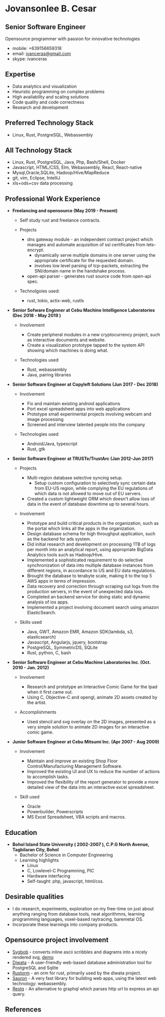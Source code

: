 # Jovansonlee B. Cesar
## Senior Software Engineer

Opensource programmer with passion for innovative technologies

 * mobile: +639156659318
 * email: ivanceras@gmail.com
 * skype: ivanceras

## Expertise

* Data analytics and visualization
* Heuristic programming on complex problems
* High availability and scaling solutions
* Code quality and code correctness
* Research and development


## Preferred Technology Stack
* Linux, Rust, PostgreSQL, Webassembly


## All Technology Stack
* Linux, Rust, PostgreSQL, Java, Php, Bash/Shell, Docker
* Javascript, HTML/CSS, Elm, Webassembly, React, React-native
* Mysql,Oracle,SQLite, Hadoop/Hive/MapReduce
* git, vim, Eclipse, IntelliJ
* xls+ods+csv data processing


## Professional Work Experience

* **Freelancing and opensource (May 2019 - Present)**
    - Self study rust and freelance contracts.
    - Projects
        - dns gateway module - an independent contract project which manages and automate acquisition of ssl certificates from lets-encrypt.
            - dynamically serve multiple domains in one server using the appropriate certificate for the requested domain.
            - involves low level parsing of tcp-packets, extracting the SNI/domain name in the handshake process.
        - open-api parser - generates rust source code from open-api spec.

    - Technolgoies used:
        - rust, tokio, actix-web, rustls

* **Senior Sofware Enginner at Cebu Machine Intelligence Laboratories (Dec 2018 - May 2019 )**

    - Involvement
        - Create peripheral modules in a new cryptocurrency project, such as interactive documents and website.
        - Create a visualization prototype tapped to the system API showing
        which machines is doing what.

    - Technologies used
        - Rust, webassembly
        - Java, pairing libraries

* **Senior Software Engineer at Copyleft Solutions (Jun 2017 - Dec 2018)**

    - Involvement
        - Fix and maintain existing android applications
        - Port excel spreadsheet apps into web applications
        - Prototype small experimental projects involving webcam and image processing
        - Screened and interview talented people into the company

    - Technologies used
        - Android/Java, typescript
        - Rust, gtk

* **Senior Software Engineer at TRUSTe/TrustArc (Jan 2012-Jun 2017)**

    - Projects
        - Multi-region database selective syncing setup.
            - Setup custom configuration to selectively sync certain data from EU-US region, while complying the EU regulations
            of which data is not allowed to move out of EU servers.
       - Created a custom lightweight ORM which doesn't allow loss of data in the event of database downtime up to several hours.

    - Involvement
        - Prototype and build critical products in the organization, such as the portal which links all the apps in the organization.
        - Design database schema for high throughput application, such as the backend for ads system.
        - Did initial research and development on processing 1TB of logs per month into an analytical report, using appropriate BigData Analytics tools such as Hadoop/Hive.
        - Implemented a sophisticated requirement to do selective synchronization of data into multiple database instances from different regions, in accordance to US and EU data regulations.
        - Brought the database to terabyte scale, making it to the top 5 AWS apps in terms of impression.
        - Data recovery and correction through scraping out logs from the production servers, in the event of unexpected data loss.
        - Completed an backend service for doing static and dynamic analysis of ios apps.
        - Implemented a project involving document search using amazon ElasticSearch.

    - Skills used
        - Java, GWT, Amazon EMR, Amazon SDK(lambda, s3, elasticsearch)
        - Javascript, Angularjs, jquery, bootstrap
        - PostgreSQL, SymmetricDS, SQLite
        - Rust, python, C, bash



 * **Senior Software Engineer at Cebu Machine Laboratories Inc. (Oct. 2010 - Jan. 2012)**

    - Involvement
        - Research and prototype an Interactive Comic Game for the Ipad when it first came out.
        - Using C, Objective-C and opengl, animate 2D assets created by the artist.

    - Accomplishments
        - Used stencil and svg overlay on the 2D images, presented as a very simple solution to animate 2D images for an interactive comic game.



 * **Junior Software Engineer at Cebu Mitsumi Inc. (Apr 2007 - Aug 2009)**

    - Involvement
        - Maintain and improve an existing Shop Floor Control/Manufacturing Management Software.
        - Improved the existing UI and UX to reduce the number of actions to accomplish tasks.
        - Improved the flexibility of the report generator to provide a more detailed view of the data into an interactive excel spreadsheet.

    - Skill used
        - Oracle
        - Powerbuilder, Powerscripts
        - MS Excel Spreadsheet, VBA scripts and macros.



## Education
* **Bohol Island State University ( 2002-2007 ), C.P.G North Avenue, Tagbilaran City, Bohol**
    - Bachelor of Science in Computer Engineering
    - Learning highlights
        - Linux
        - C, Lowlevel-C Programming, PIC
        - Hardware interfacing
        - Self-taught: php, javascript, html/css.

## Desirable qualities
- I do research, experiments, exploration on my free-time on just about anything
ranging from database tools, neat algorithmns, learning programming languages,
voxel-based raytracing, baremetal OS.
- Incorporate these learnings into company products.

## Opensource project involvement

* [Svgbob](https://github.com/ivanceras/svgbob) - converts inline ascii scribbles and diagrams into a nicely rendered svg,
       [demo](https://ivanceras.github.io/svgbob-editor/)
* [Diwata](https://github.com/ivanceras/diwata) - A user-friendly web-based database administration tool for PostgreSQL and Sqlite
* [Rustorm](https://github.com/ivanceras/rustorm) - an orm for rust, primarily used by the diwata project.
* [Sauron](https://github.com/ivanceras/sauron) - A very fast library for building web apps, using the latest web technology: webassembly.
* [Restq](https://github.com/ivanceras/restq) - An alternative to graphql which parses http url to express an api query.

## References
 <Available upon request>
